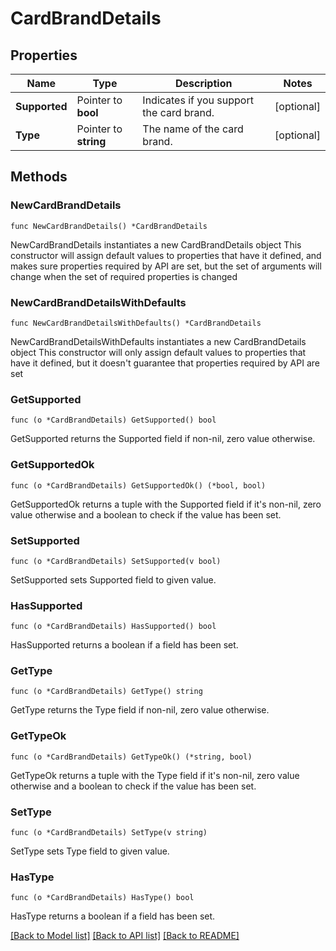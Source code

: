 # CardBrandDetails

## Properties

Name | Type | Description | Notes
------------ | ------------- | ------------- | -------------
**Supported** | Pointer to **bool** | Indicates if you support the card brand. | [optional] 
**Type** | Pointer to **string** | The name of the card brand. | [optional] 

## Methods

### NewCardBrandDetails

`func NewCardBrandDetails() *CardBrandDetails`

NewCardBrandDetails instantiates a new CardBrandDetails object
This constructor will assign default values to properties that have it defined,
and makes sure properties required by API are set, but the set of arguments
will change when the set of required properties is changed

### NewCardBrandDetailsWithDefaults

`func NewCardBrandDetailsWithDefaults() *CardBrandDetails`

NewCardBrandDetailsWithDefaults instantiates a new CardBrandDetails object
This constructor will only assign default values to properties that have it defined,
but it doesn't guarantee that properties required by API are set

### GetSupported

`func (o *CardBrandDetails) GetSupported() bool`

GetSupported returns the Supported field if non-nil, zero value otherwise.

### GetSupportedOk

`func (o *CardBrandDetails) GetSupportedOk() (*bool, bool)`

GetSupportedOk returns a tuple with the Supported field if it's non-nil, zero value otherwise
and a boolean to check if the value has been set.

### SetSupported

`func (o *CardBrandDetails) SetSupported(v bool)`

SetSupported sets Supported field to given value.

### HasSupported

`func (o *CardBrandDetails) HasSupported() bool`

HasSupported returns a boolean if a field has been set.

### GetType

`func (o *CardBrandDetails) GetType() string`

GetType returns the Type field if non-nil, zero value otherwise.

### GetTypeOk

`func (o *CardBrandDetails) GetTypeOk() (*string, bool)`

GetTypeOk returns a tuple with the Type field if it's non-nil, zero value otherwise
and a boolean to check if the value has been set.

### SetType

`func (o *CardBrandDetails) SetType(v string)`

SetType sets Type field to given value.

### HasType

`func (o *CardBrandDetails) HasType() bool`

HasType returns a boolean if a field has been set.


[[Back to Model list]](../README.md#documentation-for-models) [[Back to API list]](../README.md#documentation-for-api-endpoints) [[Back to README]](../README.md)


